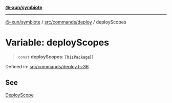 [**@-xun/symbiote**](../../../../README.md)

***

[@-xun/symbiote](../../../../README.md) / [src/commands/deploy](../README.md) / deployScopes

# Variable: deployScopes

> `const` **deployScopes**: [`ThisPackage`](../../../configure/enumerations/ThisPackageGlobalScope.md#thispackage)[]

Defined in: [src/commands/deploy.ts:36](https://github.com/Xunnamius/symbiote/blob/7fbd108cee2f783e7fe92308d969f39ae3bc1d0c/src/commands/deploy.ts#L36)

## See

[DeployScope](../../../configure/enumerations/ThisPackageGlobalScope.md)

